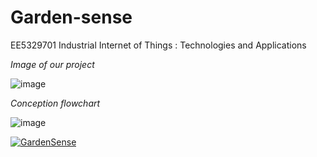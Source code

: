 # Garden-sense
EE5329701 Industrial Internet of Things : Technologies and Applications

*Image of our project*

![image](https://user-images.githubusercontent.com/56578804/71828436-4e6ea080-30dd-11ea-879f-927911690036.png)

*Conception flowchart*

![image](https://user-images.githubusercontent.com/56578804/71783643-ae554080-3024-11ea-8325-ad750185c086.png)

[![GardenSense](https://img.youtube.com/vi/watch?v=SFIupfq7j8g/0.jpg)](https://www.youtube.com/watch?v=SFIupfq7j8g "GardenSense")
